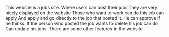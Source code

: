 This website is a jobs site.
Where users can post their jobs
They are very nicely displayed on the website
Those who want to work can do this job
can apply And apply and go directly to the job that posted it. He can approve if he thinks.
If the person who posted the job wants to delete his job
can do Can update his jobs.
There are some other features in the website

